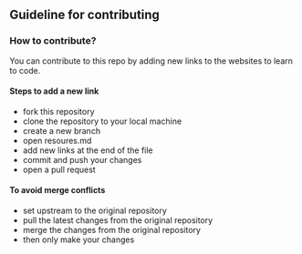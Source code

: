 ## Guideline for contributing

### How to contribute?
You can contribute to this repo by adding new links to the websites to learn to code.

<h4> Steps to add a new link</h4>

- fork this repository
- clone the repository to your local machine
- create a new branch
- open resoures.md 
- add new links at the end of the file
- commit and push your changes
- open a pull request

<h4> To avoid merge conflicts</h4>

- set upstream to the original repository
- pull the latest changes from the original repository
- merge the changes from the original repository
- then only make your changes
